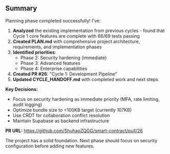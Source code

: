 ## Summary

Planning phase completed successfully! I've:

1. **Analyzed** the existing implementation from previous cycles - found that Cycle 1 core features are complete with 66/69 tests passing
2. **Created PLAN.md** with comprehensive project architecture, requirements, and implementation phases
3. **Identified priorities**:
   - Phase 2: Security hardening (immediate)
   - Phase 3: Advanced features
   - Phase 4: Enterprise capabilities
4. **Created PR #26**: "Cycle 1: Development Pipeline" 
5. **Updated CYCLE_HANDOFF.md** with completed work and next steps

**Key Decisions:**
- Focus on security hardening as immediate priority (MFA, rate limiting, audit logging)
- Optimize bundle size to <100KB target (currently 107KB)
- Use CRDT for collaboration conflict resolution
- Maintain Supabase as backend infrastructure

**PR URL:** https://github.com/ShuhaoZQGG/smart-contract/pull/26

The project has a solid foundation. Next phase should focus on security configuration before adding new features.
